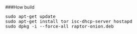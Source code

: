 ###How build

<pre>
sudo apt-get update
sudo apt-get install tor isc-dhcp-server hostapd
sudo dpkg -i --force-all raptor-onion.deb
</pre>
